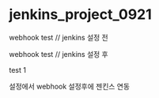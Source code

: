 # jenkins_project_0921

webhook test // jenkins 설정 전 

webhook test // jenkins 설정 후 



test 1 



설정에서 webhook 설정후에 젠킨스 연동
